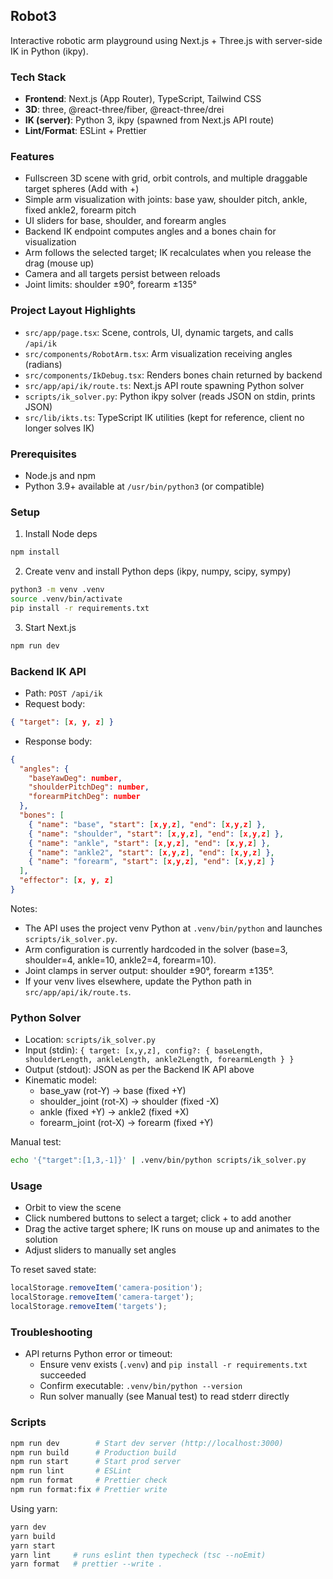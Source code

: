 ## Robot3

Interactive robotic arm playground using Next.js + Three.js with server-side IK in Python (ikpy).

### Tech Stack

- **Frontend**: Next.js (App Router), TypeScript, Tailwind CSS
- **3D**: three, @react-three/fiber, @react-three/drei
- **IK (server)**: Python 3, ikpy (spawned from Next.js API route)
- **Lint/Format**: ESLint + Prettier

### Features

- Fullscreen 3D scene with grid, orbit controls, and multiple draggable target spheres (Add with +)
- Simple arm visualization with joints: base yaw, shoulder pitch, ankle, fixed ankle2, forearm pitch
- UI sliders for base, shoulder, and forearm angles
- Backend IK endpoint computes angles and a bones chain for visualization
- Arm follows the selected target; IK recalculates when you release the drag (mouse up)
- Camera and all targets persist between reloads
- Joint limits: shoulder ±90°, forearm ±135°

### Project Layout Highlights

- `src/app/page.tsx`: Scene, controls, UI, dynamic targets, and calls `/api/ik`
- `src/components/RobotArm.tsx`: Arm visualization receiving angles (radians)
- `src/components/IkDebug.tsx`: Renders bones chain returned by backend
- `src/app/api/ik/route.ts`: Next.js API route spawning Python solver
- `scripts/ik_solver.py`: Python ikpy solver (reads JSON on stdin, prints JSON)
- `src/lib/ikts.ts`: TypeScript IK utilities (kept for reference, client no longer solves IK)

### Prerequisites

- Node.js and npm
- Python 3.9+ available at `/usr/bin/python3` (or compatible)

### Setup

1. Install Node deps

```bash
npm install
```

2. Create venv and install Python deps (ikpy, numpy, scipy, sympy)

```bash
python3 -m venv .venv
source .venv/bin/activate
pip install -r requirements.txt
```

3. Start Next.js

```bash
npm run dev
```

### Backend IK API

- Path: `POST /api/ik`
- Request body:

```json
{ "target": [x, y, z] }
```

- Response body:

```json
{
  "angles": {
    "baseYawDeg": number,
    "shoulderPitchDeg": number,
    "forearmPitchDeg": number
  },
  "bones": [
    { "name": "base", "start": [x,y,z], "end": [x,y,z] },
    { "name": "shoulder", "start": [x,y,z], "end": [x,y,z] },
    { "name": "ankle", "start": [x,y,z], "end": [x,y,z] },
    { "name": "ankle2", "start": [x,y,z], "end": [x,y,z] },
    { "name": "forearm", "start": [x,y,z], "end": [x,y,z] }
  ],
  "effector": [x, y, z]
}
```

Notes:

- The API uses the project venv Python at `.venv/bin/python` and launches `scripts/ik_solver.py`.
- Arm configuration is currently hardcoded in the solver (base=3, shoulder=4, ankle=10, ankle2=4, forearm=10).
- Joint clamps in server output: shoulder ±90°, forearm ±135°.
- If your venv lives elsewhere, update the Python path in `src/app/api/ik/route.ts`.

### Python Solver

- Location: `scripts/ik_solver.py`
- Input (stdin): `{ target: [x,y,z], config?: { baseLength, shoulderLength, ankleLength, ankle2Length, forearmLength } }`
- Output (stdout): JSON as per the Backend IK API above
- Kinematic model:
  - base_yaw (rot-Y) → base (fixed +Y)
  - shoulder_joint (rot-X) → shoulder (fixed -X)
  - ankle (fixed +Y) → ankle2 (fixed +X)
  - forearm_joint (rot-X) → forearm (fixed +Y)

Manual test:

```bash
echo '{"target":[1,3,-1]}' | .venv/bin/python scripts/ik_solver.py
```

### Usage

- Orbit to view the scene
- Click numbered buttons to select a target; click + to add another
- Drag the active target sphere; IK runs on mouse up and animates to the solution
- Adjust sliders to manually set angles

To reset saved state:

```js
localStorage.removeItem('camera-position');
localStorage.removeItem('camera-target');
localStorage.removeItem('targets');
```

### Troubleshooting

- API returns Python error or timeout:
  - Ensure venv exists (`.venv`) and `pip install -r requirements.txt` succeeded
  - Confirm executable: `.venv/bin/python --version`
  - Run solver manually (see Manual test) to read stderr directly

### Scripts

```bash
npm run dev        # Start dev server (http://localhost:3000)
npm run build      # Production build
npm run start      # Start prod server
npm run lint       # ESLint
npm run format     # Prettier check
npm run format:fix # Prettier write
```

Using yarn:

```bash
yarn dev
yarn build
yarn start
yarn lint     # runs eslint then typecheck (tsc --noEmit)
yarn format   # prettier --write .
```

